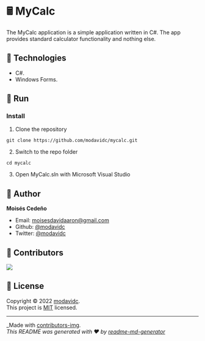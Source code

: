 # 🖩 MyCalc

The MyCalc application is a simple application written in C#. The app provides standard calculator functionality and nothing else.

## 🔨 Technologies

* C#.
* Windows Forms. 

## 🚀 Run

### Install

1. Clone the repository

`git clone https://github.com/modavidc/mycalc.git`

2. Switch to the repo folder

`cd mycalc`

3. Open MyCalc.sln with Microsoft Visual Studio

## 👤 Author

**Moisés Cedeño**

- Email: [moisesdavidaaron@gmail.com](mailto:moisesdavidaaron@gmail.com)
- Github: [@modavidc](https://github.com/modavidc)
- Twitter: [@modavidc](https://twitter.com/modavidc)

## 🤝 Contributors

<a href = "https://github.com/modavidc">
  <img src = "https://contrib.rocks/image?repo=modavidc/mycalc-vue"/>
</a>

## 📝 License

Copyright © 2022 [modavidc](https://github.com/modavidc).<br />
This project is [MIT](https://github.com/kefranabg/readme-md-generator/blob/master/LICENSE) licensed.

---

_Made with [contributors-img](https://contrib.rocks).\
_This README was generated with ❤️ by [readme-md-generator](https://github.com/kefranabg/readme-md-generator)_
